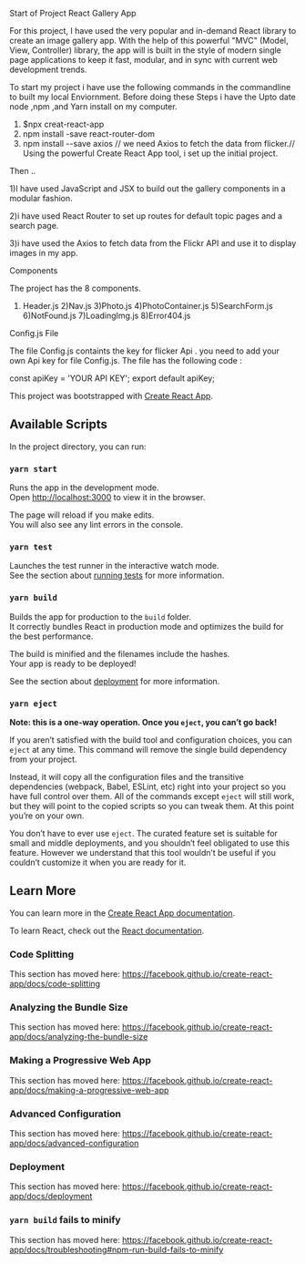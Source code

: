 Start of Project 
React Gallery App

For this project, I have used the very popular and in-demand React library to create an image gallery app. With the help of this powerful "MVC" (Model, View, Controller) library, the app will is built in the style of modern single page applications to keep it fast, modular, and in sync with current web development trends.



 To start my project i have use the following commands in the commandline to built my local Enviornment. Before doing these Steps i have the Upto date node ,npm ,and Yarn install on my computer.
 
 1) $npx creat-react-app
 2) npm install -save react-router-dom
 3) npm install --save axios // we need Axios to fetch the data from flicker.// 
Using the powerful Create React App tool, i set up the initial project.

Then ..

1)I have used  JavaScript and JSX to build out the gallery components in a modular fashion.

2)i have used React Router to set up routes for  default topic pages and a search page.

3)i have used the Axios to fetch data from the Flickr API and use it to display images in my app.

Components

The project has the 8  components. 
1) Header.js
2)Nav.js
3)Photo.js
4)PhotoContainer.js
5)SearchForm.js
6)NotFound.js
7)LoadingImg.js
8)Error404.js

Config.js File 

The file Config.js containts the key for flicker Api . you need to add  your own Api key for file Config.js. The file has the following code :

const apiKey = 'YOUR API KEY';
export default apiKey;



This project was bootstrapped with [Create React App](https://github.com/facebook/create-react-app).

## Available Scripts

In the project directory, you can run:

### `yarn start`

Runs the app in the development mode.<br />
Open [http://localhost:3000](http://localhost:3000) to view it in the browser.

The page will reload if you make edits.<br />
You will also see any lint errors in the console.

### `yarn test`

Launches the test runner in the interactive watch mode.<br />
See the section about [running tests](https://facebook.github.io/create-react-app/docs/running-tests) for more information.

### `yarn build`

Builds the app for production to the `build` folder.<br />
It correctly bundles React in production mode and optimizes the build for the best performance.

The build is minified and the filenames include the hashes.<br />
Your app is ready to be deployed!

See the section about [deployment](https://facebook.github.io/create-react-app/docs/deployment) for more information.

### `yarn eject`

**Note: this is a one-way operation. Once you `eject`, you can’t go back!**

If you aren’t satisfied with the build tool and configuration choices, you can `eject` at any time. This command will remove the single build dependency from your project.

Instead, it will copy all the configuration files and the transitive dependencies (webpack, Babel, ESLint, etc) right into your project so you have full control over them. All of the commands except `eject` will still work, but they will point to the copied scripts so you can tweak them. At this point you’re on your own.

You don’t have to ever use `eject`. The curated feature set is suitable for small and middle deployments, and you shouldn’t feel obligated to use this feature. However we understand that this tool wouldn’t be useful if you couldn’t customize it when you are ready for it.

## Learn More

You can learn more in the [Create React App documentation](https://facebook.github.io/create-react-app/docs/getting-started).

To learn React, check out the [React documentation](https://reactjs.org/).

### Code Splitting

This section has moved here: https://facebook.github.io/create-react-app/docs/code-splitting

### Analyzing the Bundle Size

This section has moved here: https://facebook.github.io/create-react-app/docs/analyzing-the-bundle-size

### Making a Progressive Web App

This section has moved here: https://facebook.github.io/create-react-app/docs/making-a-progressive-web-app

### Advanced Configuration

This section has moved here: https://facebook.github.io/create-react-app/docs/advanced-configuration

### Deployment

This section has moved here: https://facebook.github.io/create-react-app/docs/deployment

### `yarn build` fails to minify

This section has moved here: https://facebook.github.io/create-react-app/docs/troubleshooting#npm-run-build-fails-to-minify
